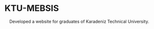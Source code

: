 # KTU-MEBSIS
&nbsp;&nbsp;&nbsp;&nbsp;Developed a website for graduates of Karadeniz Technical University.
